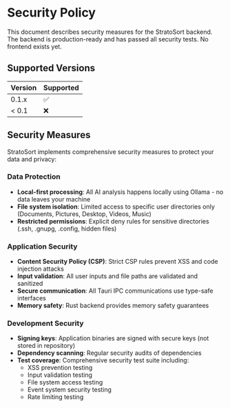 # Security Policy

This document describes security measures for the StratoSort backend. The backend is production-ready and has passed all security tests. No frontend exists yet.

## Supported Versions

| Version | Supported          |
| ------- | ------------------ |
| 0.1.x   | :white_check_mark: |
| < 0.1   | :x:                |

## Security Measures

StratoSort implements comprehensive security measures to protect your data and privacy:

### Data Protection
- **Local-first processing**: All AI analysis happens locally using Ollama - no data leaves your machine
- **File system isolation**: Limited access to specific user directories only (Documents, Pictures, Desktop, Videos, Music)
- **Restricted permissions**: Explicit deny rules for sensitive directories (.ssh, .gnupg, .config, hidden files)

### Application Security
- **Content Security Policy (CSP)**: Strict CSP rules prevent XSS and code injection attacks
- **Input validation**: All user inputs and file paths are validated and sanitized
- **Secure communication**: All Tauri IPC communications use type-safe interfaces
- **Memory safety**: Rust backend provides memory safety guarantees

### Development Security
- **Signing keys**: Application binaries are signed with secure keys (not stored in repository)
- **Dependency scanning**: Regular security audits of dependencies
- **Test coverage**: Comprehensive security test suite including:
  - XSS prevention testing
  - Input validation testing
  - File system access testing
  - Event system security testing
  - Rate limiting testing

